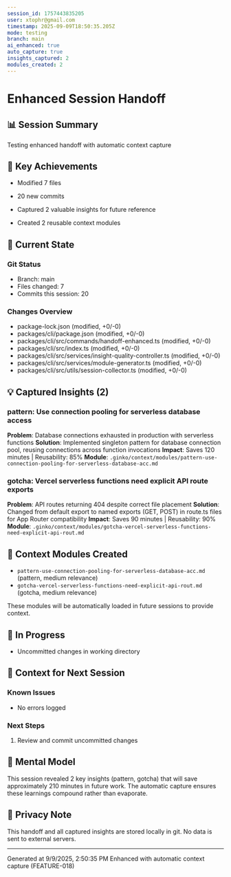 ```yaml
---
session_id: 1757443835205
user: xtophr@gmail.com
timestamp: 2025-09-09T18:50:35.205Z
mode: testing
branch: main
ai_enhanced: true
auto_capture: true
insights_captured: 2
modules_created: 2
---
```


# Enhanced Session Handoff

## 📊 Session Summary
Testing enhanced handoff with automatic context capture

## 🎯 Key Achievements
- Modified 7 files
- 20 new commits

- Captured 2 valuable insights for future reference
- Created 2 reusable context modules

## 🔄 Current State

### Git Status
- Branch: main
- Files changed: 7
- Commits this session: 20

### Changes Overview
- package-lock.json (modified, +0/-0)
- packages/cli/package.json (modified, +0/-0)
- packages/cli/src/commands/handoff-enhanced.ts (modified, +0/-0)
- packages/cli/src/index.ts (modified, +0/-0)
- packages/cli/src/services/insight-quality-controller.ts (modified, +0/-0)
- packages/cli/src/services/module-generator.ts (modified, +0/-0)
- packages/cli/src/utils/session-collector.ts (modified, +0/-0)


## 💡 Captured Insights (2)

### pattern: Use connection pooling for serverless database access
**Problem**: Database connections exhausted in production with serverless functions
**Solution**: Implemented singleton pattern for database connection pool, reusing connections across function invocations
**Impact**: Saves 120 minutes | Reusability: 85%
**Module**: `.ginko/context/modules/pattern-use-connection-pooling-for-serverless-database-acc.md`

### gotcha: Vercel serverless functions need explicit API route exports
**Problem**: API routes returning 404 despite correct file placement
**Solution**: Changed from default export to named exports (GET, POST) in route.ts files for App Router compatibility
**Impact**: Saves 90 minutes | Reusability: 90%
**Module**: `.ginko/context/modules/gotcha-vercel-serverless-functions-need-explicit-api-rout.md`


## 📁 Context Modules Created

- `pattern-use-connection-pooling-for-serverless-database-acc.md` (pattern, medium relevance)
- `gotcha-vercel-serverless-functions-need-explicit-api-rout.md` (gotcha, medium relevance)

These modules will be automatically loaded in future sessions to provide context.

## 🚧 In Progress
- Uncommitted changes in working directory

## 📝 Context for Next Session

### Known Issues
- No errors logged

### Next Steps
1. Review and commit uncommitted changes

## 🧠 Mental Model
This session revealed 2 key insights (pattern, gotcha) that will save approximately 210 minutes in future work. The automatic capture ensures these learnings compound rather than evaporate.

## 🔐 Privacy Note
This handoff and all captured insights are stored locally in git. No data is sent to external servers.

---
Generated at 9/9/2025, 2:50:35 PM
Enhanced with automatic context capture (FEATURE-018)